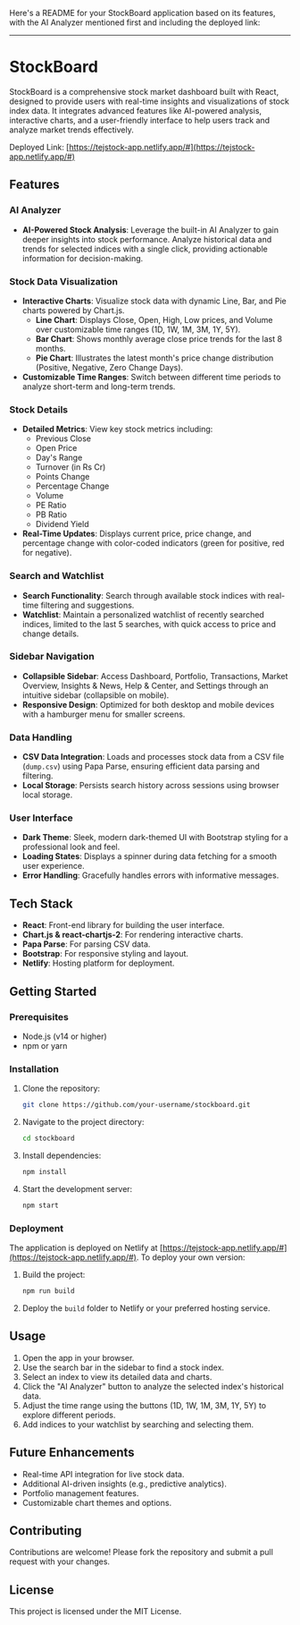 Here's a README for your StockBoard application based on its features, with the AI Analyzer mentioned first and including the deployed link:

---

# StockBoard

StockBoard is a comprehensive stock market dashboard built with React, designed to provide users with real-time insights and visualizations of stock index data. It integrates advanced features like AI-powered analysis, interactive charts, and a user-friendly interface to help users track and analyze market trends effectively.

Deployed Link: [https://tejstock-app.netlify.app/#](https://tejstock-app.netlify.app/#)

## Features

### AI Analyzer
- **AI-Powered Stock Analysis**: Leverage the built-in AI Analyzer to gain deeper insights into stock performance. Analyze historical data and trends for selected indices with a single click, providing actionable information for decision-making.

### Stock Data Visualization
- **Interactive Charts**: Visualize stock data with dynamic Line, Bar, and Pie charts powered by Chart.js.
  - **Line Chart**: Displays Close, Open, High, Low prices, and Volume over customizable time ranges (1D, 1W, 1M, 3M, 1Y, 5Y).
  - **Bar Chart**: Shows monthly average close price trends for the last 8 months.
  - **Pie Chart**: Illustrates the latest month's price change distribution (Positive, Negative, Zero Change Days).
- **Customizable Time Ranges**: Switch between different time periods to analyze short-term and long-term trends.

### Stock Details
- **Detailed Metrics**: View key stock metrics including:
  - Previous Close
  - Open Price
  - Day's Range
  - Turnover (in Rs Cr)
  - Points Change
  - Percentage Change
  - Volume
  - PE Ratio
  - PB Ratio
  - Dividend Yield
- **Real-Time Updates**: Displays current price, price change, and percentage change with color-coded indicators (green for positive, red for negative).

### Search and Watchlist
- **Search Functionality**: Search through available stock indices with real-time filtering and suggestions.
- **Watchlist**: Maintain a personalized watchlist of recently searched indices, limited to the last 5 searches, with quick access to price and change details.

### Sidebar Navigation
- **Collapsible Sidebar**: Access Dashboard, Portfolio, Transactions, Market Overview, Insights & News, Help & Center, and Settings through an intuitive sidebar (collapsible on mobile).
- **Responsive Design**: Optimized for both desktop and mobile devices with a hamburger menu for smaller screens.

### Data Handling
- **CSV Data Integration**: Loads and processes stock data from a CSV file (`dump.csv`) using Papa Parse, ensuring efficient data parsing and filtering.
- **Local Storage**: Persists search history across sessions using browser local storage.

### User Interface
- **Dark Theme**: Sleek, modern dark-themed UI with Bootstrap styling for a professional look and feel.
- **Loading States**: Displays a spinner during data fetching for a smooth user experience.
- **Error Handling**: Gracefully handles errors with informative messages.

## Tech Stack
- **React**: Front-end library for building the user interface.
- **Chart.js & react-chartjs-2**: For rendering interactive charts.
- **Papa Parse**: For parsing CSV data.
- **Bootstrap**: For responsive styling and layout.
- **Netlify**: Hosting platform for deployment.

## Getting Started

### Prerequisites
- Node.js (v14 or higher)
- npm or yarn

### Installation
1. Clone the repository:
   ```bash
   git clone https://github.com/your-username/stockboard.git
   ```
2. Navigate to the project directory:
   ```bash
   cd stockboard
   ```
3. Install dependencies:
   ```bash
   npm install
   ```
4. Start the development server:
   ```bash
   npm start
   ```

### Deployment
The application is deployed on Netlify at [https://tejstock-app.netlify.app/#](https://tejstock-app.netlify.app/#). To deploy your own version:
1. Build the project:
   ```bash
   npm run build
   ```
2. Deploy the `build` folder to Netlify or your preferred hosting service.

## Usage
1. Open the app in your browser.
2. Use the search bar in the sidebar to find a stock index.
3. Select an index to view its detailed data and charts.
4. Click the "AI Analyzer" button to analyze the selected index's historical data.
5. Adjust the time range using the buttons (1D, 1W, 1M, 3M, 1Y, 5Y) to explore different periods.
6. Add indices to your watchlist by searching and selecting them.

## Future Enhancements
- Real-time API integration for live stock data.
- Additional AI-driven insights (e.g., predictive analytics).
- Portfolio management features.
- Customizable chart themes and options.

## Contributing
Contributions are welcome! Please fork the repository and submit a pull request with your changes.

## License
This project is licensed under the MIT License.
